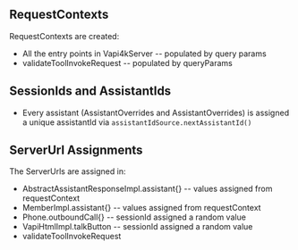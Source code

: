 ## RequestContexts

RequestContexts are created:

* All the entry points in Vapi4kServer -- populated by query params
* validateToolInvokeRequest -- populated by queryParams

## SessionIds and AssistantIds

* Every assistant (AssistantOverrides and AssistantOverrides) is assigned a unique assistantId via
  `assistantIdSource.nextAssistantId()`

## ServerUrl Assignments

The ServerUrls are assigned in:

* AbstractAssistantResponseImpl.assistant{} -- values assigned from requestContext
* MemberImpl.assistant{} -- values assigned from requestContext
* Phone.outboundCall{} -- sessionId assigned a random value
* VapiHtmlImpl.talkButton -- sessionId assigned a random value
* validateToolInvokeRequest
